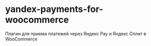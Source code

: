 # yandex-payments-for-woocommerce
Плагин для приема платежей через Яндекс Pay и Яндекс Сплит в WooCommerce
